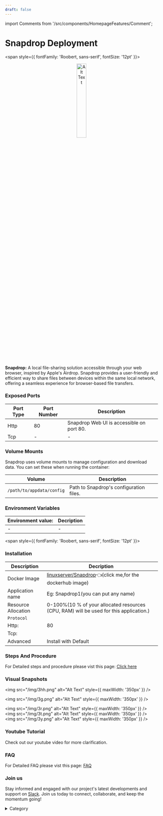 ```yaml
---
draft: false
---
```

import Comments from '/src/components/HomepageFeatures/Comment';





# Snapdrop Deployment

<span style={{ fontFamily: 'Roobert, sans-serif', fontSize: '12pt' }}>

<p align="center">
  <img src="/img/d5g.png" alt="Alt Text" width="25%"/>
</p> 

**Snapdrop:**
A local file-sharing solution accessible through your web browser, inspired by Apple's Airdrop. Snapdrop provides a user-friendly and efficient way to share files between devices within the same local network, offering a seamless experience for browser-based file transfers.






### Exposed Ports

| Port Type | Port Number | Description                               |
| --------- | ----------- | ----------------------------------------- |
| Http      | 80       | Snapdrop Web UI is accessible on port 80. |
| Tcp       | -           | -             |

### Volume Mounts

Snapdrop uses volume mounts to manage configuration and download data. You can set these when running the container:

| Volume                       | Description                                  |
| ---------------------------- | -------------------------------------------- |
| `/path/to/appdata/config`    | Path to Snapdrop's configuration files.  |



### Environment Variables


|   **Environment value:**          | Decription                                                                                                               | 
| --------------------- | ------                                                                                                                   | 
|-       |  -                              |

</span>


<span style={{ fontFamily: 'Roobert, sans-serif', fontSize: '12pt' }}>

### Installation


|  Description          | Decription                                                                                                               | 
| --------------------- | ------                                                                                                                   | 
| Docker Image          |   [linuxserver/Snapdrop](https://hub.docker.com/r/linuxserver/snapdrop)👈(click me,for the dockerhub image)                           |
| Application name      |  Eg: Snapdrop1(you can put any name)                                                                                        | 
| Resource Allocation   |  0-100%(10 % of your allocated resources (CPU, RAM) will be used for this application.)                                  | 
| `Protocol`            |                                                                                                                          | 
|  Http:                |     80                                                                                                                    |
|  Tcp:                 |                                                                                                                        | 
|    Advanced           |    Install with Default                                                                                                  |




### Steps And Procedure

For Detailed steps and procedure please vist this page: [Click here](https://techscaleinfinite.github.io/introduction/cloud-float/Steps%20and%20procedure)



### Visual Snapshots


<img src="/img/3hh.png" alt="Alt Text" style={{ maxWidth: '350px' }} />

<img src="/img/3g.png" alt="Alt Text" style={{ maxWidth: '350px' }} />

<img src="/img/3r.png" alt="Alt Text" style={{ maxWidth: '350px' }} /> <img src="/img/3t.png" alt="Alt Text" style={{ maxWidth: '350px' }} /> <img src="/img/3y.png" alt="Alt Text" style={{ maxWidth: '350px' }} />









### Youtube Tutorial&#x20;

Check out our youtube video for more clarification.



### FAQ

For Detailed FAQ please vist this page: [FAQ](https://techscaleinfinite.github.io/FAQ)

### Join us

Stay informed and engaged with our project's latest developments and support on [Slack](https://app.slack.com/client/T04QS32JX6E/C04QKEWE146). Join us today to connect, collaborate, and keep the momentum going!&#x20;

<details>

<summary>Category</summary>

Kubernetes, cloud computing, DevOps, cloud services, hosting platform, container orchestration, cloud infrastructure, cloud deployment, cloud management, cloud technology, cloud solutions, Snapdrop

</details>

</span>


<Comments />